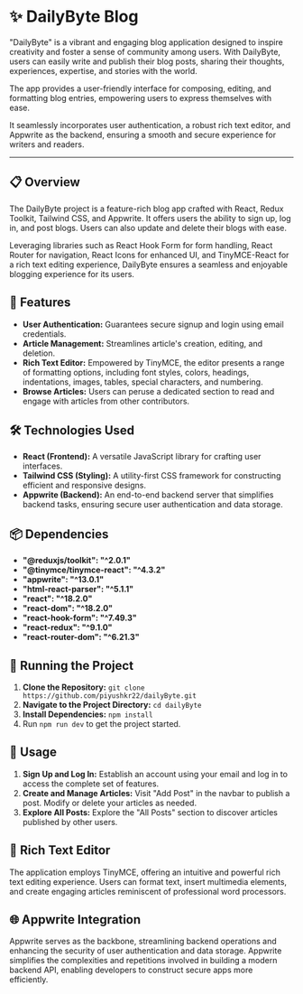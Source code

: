 # ✨ DailyByte Blog

"DailyByte" is a vibrant and engaging blog application designed to inspire creativity and foster a sense of community among users. With DailyByte, users can easily write and publish their blog posts, sharing their thoughts, experiences, expertise, and stories with the world.

The app provides a user-friendly interface for composing, editing, and formatting blog entries, empowering users to express themselves with ease.

It seamlessly incorporates user authentication, a robust rich text editor, and Appwrite as the backend, ensuring a smooth and secure experience for writers and readers.

---

## 📋 Overview

The DailyByte project is a feature-rich blog app crafted with React, Redux Toolkit, Tailwind CSS, and Appwrite. It offers users the ability to sign up, log in, and post blogs. Users can also update and delete their blogs with ease. 

Leveraging libraries such as React Hook Form for form handling, React Router for navigation, React Icons for enhanced UI, and TinyMCE-React for a rich text editing experience, DailyByte ensures a seamless and enjoyable blogging experience for its users.


## 🚀 Features

- **User Authentication:** Guarantees secure signup and login using email credentials.
- **Article Management:** Streamlines article's creation, editing, and deletion.
- **Rich Text Editor:** Empowered by TinyMCE, the editor presents a range of formatting options, including font styles, colors, headings, indentations, images, tables, special characters, and numbering.
- **Browse Articles:** Users can peruse a dedicated section to read and engage with articles from other contributors.

## 🛠️ Technologies Used

- **React (Frontend):** A versatile JavaScript library for crafting user interfaces.
- **Tailwind CSS (Styling):** A utility-first CSS framework for constructing efficient and responsive designs.
- **Appwrite (Backend):** An end-to-end backend server that simplifies backend tasks, ensuring secure user authentication and data storage.

## 📦 Dependencies

- **"@reduxjs/toolkit": "^2.0.1"**
- **"@tinymce/tinymce-react": "^4.3.2"**
- **"appwrite": "^13.0.1"**
- **"html-react-parser": "^5.1.1"**
- **"react": "^18.2.0"**
- **"react-dom": "^18.2.0"**
- **"react-hook-form": "^7.49.3"**
- **"react-redux": "^9.1.0"**
- **"react-router-dom": "^6.21.3"**

## 🚦 Running the Project

1. **Clone the Repository:** `git clone https://github.com/piyushkr22/dailyByte.git`
2. **Navigate to the Project Directory:** `cd dailyByte`
3. **Install Dependencies:** `npm install`
4. Run `npm run dev` to get the project started.

## 🌟 Usage

1. **Sign Up and Log In:** Establish an account using your email and log in to access the complete set of features.
2. **Create and Manage Articles:** Visit "Add Post" in the navbar to publish a post. Modify or delete your articles as needed.
3. **Explore All Posts:** Explore the "All Posts" section to discover articles published by other users.

## 📝 Rich Text Editor

The application employs TinyMCE, offering an intuitive and powerful rich text editing experience. Users can format text, insert multimedia elements, and create engaging articles reminiscent of professional word processors.

## 🌐 Appwrite Integration

Appwrite serves as the backbone, streamlining backend operations and enhancing the security of user authentication and data storage. Appwrite simplifies the complexities and repetitions involved in building a modern backend API, enabling developers to construct secure apps more efficiently.

